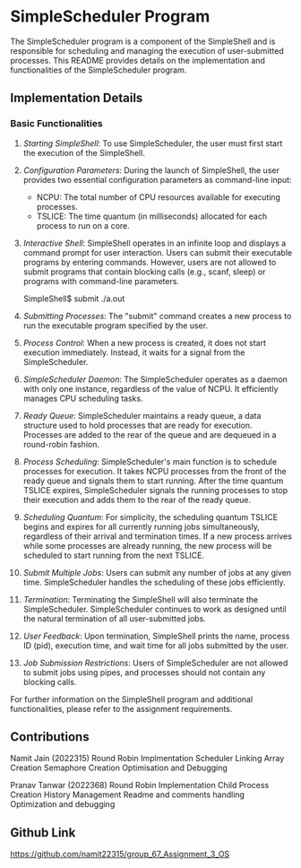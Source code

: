# SimpleScheduler Program

The SimpleScheduler program is a component of the SimpleShell and is responsible for scheduling and managing the execution of user-submitted processes. This README provides details on the implementation and functionalities of the SimpleScheduler program.

## Implementation Details

### Basic Functionalities

1. *Starting SimpleShell*: To use SimpleScheduler, the user must first start the execution of the SimpleShell.

2. *Configuration Parameters*: During the launch of SimpleShell, the user provides two essential configuration parameters as command-line input:
    - NCPU: The total number of CPU resources available for executing processes.
    - TSLICE: The time quantum (in milliseconds) allocated for each process to run on a core.

3. *Interactive Shell*: SimpleShell operates in an infinite loop and displays a command prompt for user interaction. Users can submit their executable programs by entering commands. However, users are not allowed to submit programs that contain blocking calls (e.g., scanf, sleep) or programs with command-line parameters.

    
    SimpleShell$ submit ./a.out
    

4. *Submitting Processes*: The "submit" command creates a new process to run the executable program specified by the user.

5. *Process Control*: When a new process is created, it does not start execution immediately. Instead, it waits for a signal from the SimpleScheduler.

6. *SimpleScheduler Daemon*: The SimpleScheduler operates as a daemon with only one instance, regardless of the value of NCPU. It efficiently manages CPU scheduling tasks.

7. *Ready Queue*: SimpleScheduler maintains a ready queue, a data structure used to hold processes that are ready for execution. Processes are added to the rear of the queue and are dequeued in a round-robin fashion.

8. *Process Scheduling*: SimpleScheduler's main function is to schedule processes for execution. It takes NCPU processes from the front of the ready queue and signals them to start running. After the time quantum TSLICE expires, SimpleScheduler signals the running processes to stop their execution and adds them to the rear of the ready queue.

9. *Scheduling Quantum*: For simplicity, the scheduling quantum TSLICE begins and expires for all currently running jobs simultaneously, regardless of their arrival and termination times. If a new process arrives while some processes are already running, the new process will be scheduled to start running from the next TSLICE.

10. *Submit Multiple Jobs*: Users can submit any number of jobs at any given time. SimpleScheduler handles the scheduling of these jobs efficiently.

11. *Termination*: Terminating the SimpleShell will also terminate the SimpleScheduler. SimpleScheduler continues to work as designed until the natural termination of all user-submitted jobs.

12. *User Feedback*: Upon termination, SimpleShell prints the name, process ID (pid), execution time, and wait time for all jobs submitted by the user.

13. *Job Submission Restrictions*: Users of SimpleScheduler are not allowed to submit jobs using pipes, and processes should not contain any blocking calls.

For further information on the SimpleShell program and additional functionalities, please refer to the assignment requirements.

## Contributions

Namit Jain (2022315)
Round Robin Implmentation
Scheduler Linking
Array Creation
Semaphore Creation
Optimisation and Debugging

Pranav Tanwar (2022368)
Round Robin Implementation
Child Process Creation
History Management
Readme and comments handling
Optimization and debugging

## Github Link
https://github.com/namit22315/group_67_Assignment_3_OS